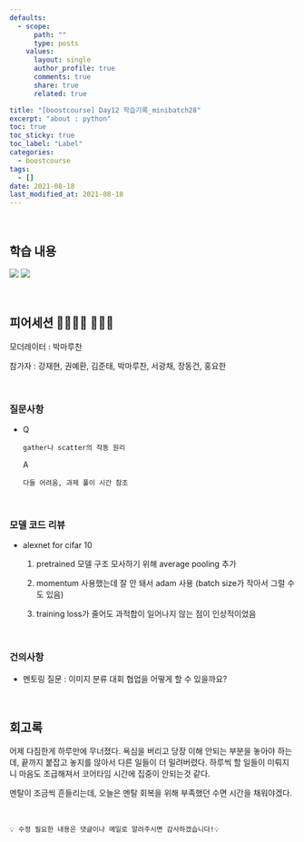 ```yaml
---
defaults:
  - scope:
      path: ""
      type: posts
    values:
      layout: single
      author_profile: true
      comments: true
      share: true
      related: true

title: "[boostcourse] Day12 학습기록_minibatch28"
excerpt: "about : python"
toc: true
toc_sticky: true
toc_label: "Label"
categories:
  - boostcourse
tags:
  - []
date: 2021-08-18
last_modified_at: 2021-08-18
---
```

<br>


## 학습 내용

<a href="https://hongsusoo.github.io/dl/dl_pytorch_autograd_optim"><img src="https://img.shields.io/badge/-Auto Grad & Optimizer-red"/></a> 
<a href="https://hongsusoo.github.io/dl/dl_pytorch_dataloader"><img src="https://img.shields.io/badge/-dataset & dataloader-red"/></a> 

<br>

## 피어세션 👨‍👨‍👦‍👦 👨‍👨‍👦

모더레이터 : 박마루찬

참가자 : 강재현, 권예환, 김준태, 박마루찬, 서광채, 장동건, 홍요한

<br>

### 질문사항

- Q

      gather나 scatter의 작동 원리

  A

      다들 어려움, 과제 풀이 시간 참조

<br>

### 모델 코드 리뷰

- alexnet for cifar 10

  1. pretrained 모델 구조 모사하기 위해 average pooling 추가

  2. momentum 사용했는데 잘 안 돼서 adam 사용 (batch size가 작아서 그럴 수도 있음)

  3. training loss가 줄어도 과적합이 일어나지 않는 점이 인상적이었음

<br>

### 건의사항

- 멘토링 질문 : 이미지 분류 대회 협업을 어떻게 할 수 있을까요?

<br>

## 회고록

어제 다짐한게 하루만에 무너졌다. 욕심을 버리고 당장 이해 안되는 부분을 놓아야 하는데, 끝까지 붙잡고 놓지를 않아서 다른 일들이 더 밀려버렸다. 하루씩 할 일들이 미뤄지니 마음도 조급해져서 코어타임 시간에 집중이 안되는것 같다.

멘탈이 조금씩 흔들리는데, 오늘은 멘탈 회복을 위해 부족했던 수면 시간을 채워야겠다.



<br>

```
💡 수정 필요한 내용은 댓글이나 메일로 알려주시면 감사하겠습니다!💡 
```

